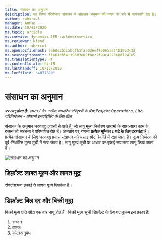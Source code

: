 ```yaml
---
title: संसाधन का अनुमान
description: यह विषय परियोजना संचालन में संसाधन अनुमान की गणना के बारे में जानकारी देता है।
author: ruhercul
manager: Annbe
ms.date: 10/01/2020
ms.topic: article
ms.service: dynamics-365-customerservice
ms.reviewer: kfend
ms.author: ruhercul
ms.openlocfilehash: 2ebde2b3c5bcfb5faa02ee476065ac34b1953432
ms.sourcegitcommit: 11a61db54119503e82faec5f99c4273e8d1247e5
ms.translationtype: HT
ms.contentlocale: hi-IN
ms.lasthandoff: 10/16/2020
ms.locfileid: "4077620"
---
```

# <a name="resource-estimates"></a>संसाधन का अनुमान

_**पर लागू होता है:** साधन / गैर-स्टॉक आधारित परिदृश्यों के लिए Project Operations, Lite परिनियोजन - प्रोफार्मा इनवॉइसिंग के लिए डील_

संसाधन के अनुमान चरणबद्ध प्रयासों से आते हैं, जो लागू मूल्य निर्धारण आयामों के साथ-साथ काम के रुकने की संरचना में परिभाषित होते हैं। आमतौर पर, गणना **प्रत्येक भूमिका x घंटे के लिए दर/घंटा है।** प्रत्येक संसाधन के लिए चरणबद्ध प्रयास संसाधन को असाइनमेंट रिकॉर्ड में रखा जाता है। मूल्य निर्धारण को पूर्व-निर्धारित मूल्य सूची में रखा जाता है। लागू मूल्य सूची के आधार पर इकाई रूपांतरण लागू किया जाता है।

![संसाधन का अनुमान](./media/navigation12.png)

## <a name="default-cost-price-and-cost-currency"></a>डिफ़ॉल्ट लागत मूल्य और लागत मुद्रा

संगठनात्मक इकाई से लागत मूल्य डिफ़ॉल्ट हैं।

## <a name="default-bill-rate-and-sales-currency"></a>डिफ़ॉल्ट बिल दर और बिक्री मुद्रा

बिक्री मूल्य प्रति सौदा एक बार लागू होते हैं। बिक्री मूल्य सूची डिफ़ॉल्ट के लिए पदानुक्रम इस प्रकार है:

1. संगठन
2. ग्राहक
3. कोट/अनुबंध
